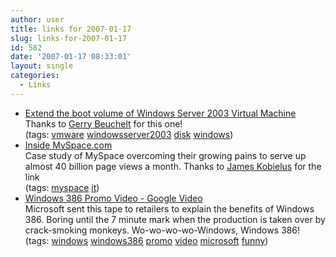 ```yaml
---
author: user
title: links for 2007-01-17
slug: links-for-2007-01-17
id: 582
date: '2007-01-17 08:33:01'
layout: single
categories:
  - Links
---
```


*   [Extend the boot volume of Windows Server 2003 Virtual Machine](http://vmprofessional.com/index.php?content=2k3resize)  
    Thanks to [Gerry Beuchelt](http://beuchelt.blogdns.net:8080/) for this one!  
    (tags: [vmware](http://del.icio.us/superpat/vmware) [windowsserver2003](http://del.icio.us/superpat/windowsserver2003) [disk](http://del.icio.us/superpat/disk) [windows](http://del.icio.us/superpat/windows))  
*   [Inside MySpace.com](http://www.baselinemag.com/article2/0,1540,2082921,00.asp)  
    Case study of MySpace overcoming their growing pains to serve up almost 40 billion page views a month. Thanks to [James Kobielus](http://jkobielus.blogspot.com/) for the link  
    (tags: [myspace](http://del.icio.us/superpat/myspace) [it](http://del.icio.us/superpat/it))  
*   [Windows 386 Promo Video - Google Video](http://video.google.com/videoplay?docid=4915875929930836239)  
    Microsoft sent this tape to retailers to explain the benefits of Windows 386\. Boring until the 7 minute mark when the production is taken over by crack-smoking monkeys. Wo-wo-wo-wo-Windows, Windows 386!  
    (tags: [windows](http://del.icio.us/superpat/windows) [windows386](http://del.icio.us/superpat/windows386) [promo](http://del.icio.us/superpat/promo) [video](http://del.icio.us/superpat/video) [microsoft](http://del.icio.us/superpat/microsoft) [funny](http://del.icio.us/superpat/funny))  
